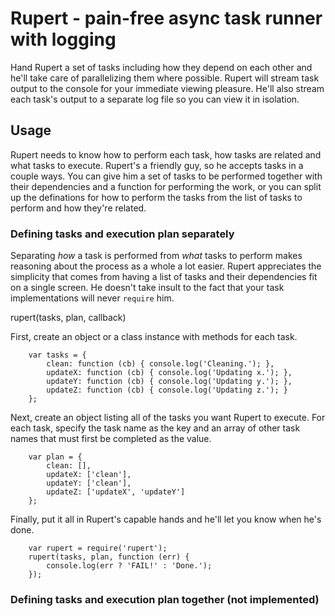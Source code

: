 # Rupert - pain-free async task runner with logging

Hand Rupert a set of tasks including how they depend on each other and he'll take care of parallelizing them where possible. Rupert will stream task output to the console for your immediate viewing pleasure. He'll also stream each task's output to a separate log file so you can view it in isolation.

## Usage

Rupert needs to know how to perform each task, how tasks are related and what tasks to execute. Rupert's a friendly guy, so he accepts tasks in a couple ways. You can give him a set of tasks to be performed together with their dependencies and a function for performing the work, or you can split up the definations for how to perform the tasks from the list of tasks to perform and how they're related.

### Defining tasks and execution plan separately

Separating _how_ a task is performed from _what_ tasks to perform makes reasoning about the process as a whole a lot easier. Rupert appreciates the simplicity that comes from having a list of tasks and their dependencies fit on a single screen. He doesn't take insult to the fact that your task implementations will never `require` him.

rupert(tasks, plan, callback)

First, create an object or a class instance with methods for each task.

		var tasks = {
			clean: function (cb) { console.log('Cleaning.'); },
			updateX: function (cb) { console.log('Updating x.'); },
			updateY: function (cb) { console.log('Updating y.'); },
			updateZ: function (cb) { console.log('Updating z.'); }
		};

Next, create an object listing all of the tasks you want Rupert to execute. For each task, specify the task name as the key and an array of other task names that must first be completed as the value.

		var plan = {
			clean: [],
			updateX: ['clean'],
			updateY: ['clean'],
			updateZ: ['updateX', 'updateY']
		};

Finally, put it all in Rupert's capable hands and he'll let you know when he's done.

		var rupert = require('rupert');
		rupert(tasks, plan, function (err) {
			console.log(err ? 'FAIL!' : 'Done.');
		});

### Defining tasks and execution plan together (not implemented)

